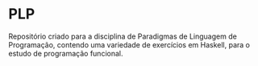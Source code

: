 # PLP
Repositório criado para a disciplina de Paradigmas de Linguagem de Programação, contendo uma variedade de exercícios em Haskell, para o estudo de programação funcional.
